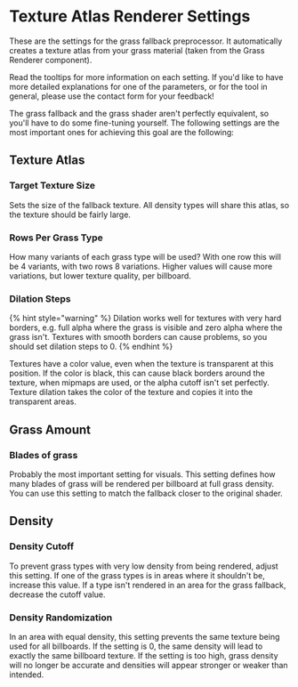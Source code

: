 # Texture Atlas Renderer Settings

These are the settings for the grass fallback preprocessor. It automatically creates a texture atlas from your grass material (taken from the Grass Renderer component).

Read the tooltips for more information on each setting. If you'd like to have more detailed explanations for one of the parameters, or for the tool in general, please use the contact form for your feedback!

The grass fallback and the grass shader aren't perfectly equivalent, so you'll have to do some fine-tuning yourself. The following settings are the most important ones for achieving this goal are the following:

## Texture Atlas

### Target Texture Size

Sets the size of the fallback texture. All density types will share this atlas, so the texture should be fairly large.

### Rows Per Grass Type

How many variants of each grass type will be used? With one row this will be 4 variants, with two rows 8 variations. Higher values will cause more variations, but lower texture quality, per billboard.

### Dilation Steps

{% hint style="warning" %}
Dilation works well for textures with very hard borders, e.g. full alpha where the grass is visible and zero alpha where the grass isn't. Textures with smooth borders can cause problems, so you should set dilation steps to 0.
{% endhint %}

Textures have a color value, even when the texture is transparent at this position. If the color is black, this can cause black borders around the texture, when mipmaps are used, or the alpha cutoff isn't set perfectly. Texture dilation takes the color of the texture and copies it into the transparent areas.

## Grass Amount

### Blades of grass

Probably the most important setting for visuals. This setting defines how many blades of grass will be rendered per billboard at full grass density. You can use this setting to match the fallback closer to the original shader.

## Density

### Density Cutoff

To prevent grass types with very low density from being rendered, adjust this setting. If one of the grass types is in areas where it shouldn't be, increase this value. If a type isn't rendered in an area for the grass fallback, decrease the cutoff value.

### Density Randomization

In an area with equal density, this setting prevents the same texture being used for all billboards. If the setting is 0, the same density will lead to exactly the same billboard texture. If the setting is too high, grass density will no longer be accurate and densities will appear stronger or weaker than intended.

